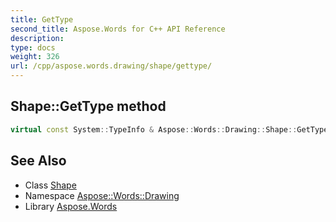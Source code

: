 ```yaml
---
title: GetType
second_title: Aspose.Words for C++ API Reference
description: 
type: docs
weight: 326
url: /cpp/aspose.words.drawing/shape/gettype/
---
```

## Shape::GetType method




```cpp
virtual const System::TypeInfo & Aspose::Words::Drawing::Shape::GetType() const override
```

## See Also

* Class [Shape](../)
* Namespace [Aspose::Words::Drawing](../../)
* Library [Aspose.Words](../../../)
